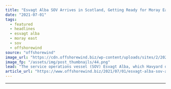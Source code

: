 ```yaml
---
title: "Esvagt Alba SOV Arrives in Scotland, Getting Ready for Moray East OWF"
date: "2021-07-01"
tags: 
  - featured
  - headlines
  - esvagt alba
  - moray east
  - sov
  - offshorewind
source: "offshorewind"
image_url: "https://cdn.offshorewind.biz/wp-content/uploads/sites/2/2021/07/01145002/Esvagt-Alba_-c-Esvagt.png"
image_fp: "/assets/img/post_thumbnails/44.png"
lead: "The service operations vessel (SOV) Esvagt Alba, which Havyard delivered to Esvagt a week"
article_url: "https://www.offshorewind.biz/2021/07/01/esvagt-alba-sov-arrives-in-scotland-getting-ready-for-moray-east-owf/"
---
```


---
